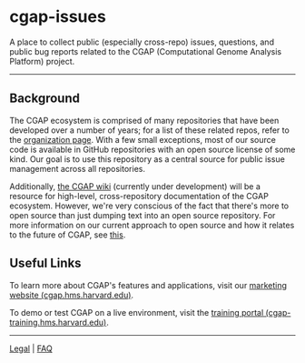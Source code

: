 # cgap-issues
A place to collect public (especially cross-repo) issues, questions, and public bug reports related to the CGAP (Computational Genome Analysis Platform) project.


------

## Background
The CGAP ecosystem is comprised of many repositories that have been developed over a number of years; for a list of these related repos, refer to the [organization page](https://github.com/dbmi-bgm). With a few small exceptions, most of our source code is available in GitHub repositories with an open source license of some kind. Our goal is to use this repository as a central source for public issue management across all repositories.

Additionally, [the CGAP wiki](https://github.com/dbmi-bgm/cgap-issues/wiki) (currently under development) will be a resource for high-level, cross-repository documentation of the CGAP ecosystem. However, we're very conscious of the fact that there's more to open source than just dumping text into an open source repository. For more information on our current approach to open source and how it relates to the future of CGAP, see [this](https://github.com/dbmi-bgm).

## Useful Links
To learn more about CGAP's features and applications, visit our [marketing website (cgap.hms.harvard.edu)](https://cgap.hms.harvard.edu).

To demo or test CGAP on a live environment, visit the [training portal (cgap-training.hms.harvard.edu)](https://cgap-training.hms.harvard.edu).

------
[Legal](https://cgap.hms.harvard.edu/legal) | [FAQ](https://cgap.hms.harvard.edu/faq)
